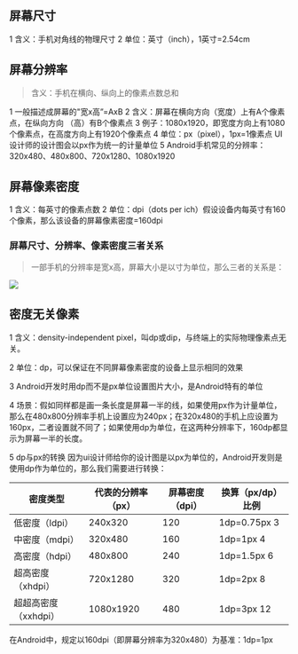 
## 屏幕尺寸

1 含义：手机对角线的物理尺寸
2 单位：英寸（inch），1英寸=2.54cm

## 屏幕分辨率

> 含义：手机在横向、纵向上的像素点数总和

1 一般描述成屏幕的"宽x高”=AxB
2 含义：屏幕在横向方向（宽度）上有A个像素点，在纵向方向
（高）有B个像素点
3 例子：1080x1920，即宽度方向上有1080个像素点，在高度方向上有1920个像素点
4 单位：px（pixel），1px=1像素点 UI设计师的设计图会以px作为统一的计量单位
5 Android手机常见的分辨率：320x480、480x800、720x1280、1080x1920

## 屏幕像素密度

1 含义：每英寸的像素点数
2 单位：dpi（dots per ich）假设设备内每英寸有160个像素，那么该设备的屏幕像素密度=160dpi

### 屏幕尺寸、分辨率、像素密度三者关系

> 一部手机的分辨率是宽x高，屏幕大小是以寸为单位，那么三者的关系是：



![](http://upload-images.jianshu.io/upload_images/944365-2b5dc928ab334440.png?imageMogr2/auto-orient/strip%7CimageView2/2/w/1240)

## 密度无关像素

1 含义：density-independent pixel，叫dp或dip，与终端上的实际物理像素点无关。

2 单位：dp，可以保证在不同屏幕像素密度的设备上显示相同的效果

3 Android开发时用dp而不是px单位设置图片大小，是Android特有的单位

4 场景：假如同样都是画一条长度是屏幕一半的线，如果使用px作为计量单位，那么在480x800分辨率手机上设置应为240px；在320x480的手机上应设置为160px，二者设置就不同了；如果使用dp为单位，在这两种分辨率下，160dp都显示为屏幕一半的长度。

5 dp与px的转换
因为ui设计师给你的设计图是以px为单位的，Android开发则是使用dp作为单位的，那么我们需要进行转换：


密度类型	          |  代表的分辨率（px）|	屏幕密度（dpi）|	换算（px/dp）	比例
--|--|--|--
低密度（ldpi）	     |   240x320	       |   120	        |    1dp=0.75px	3
中密度（mdpi）	     |   320x480	       |   160	        |    1dp=1px	4
高密度（hdpi）	     |   480x800	       |   240	        |    1dp=1.5px	6
超高密度（xhdpi）	   |  720x1280	       |  320	          |  1dp=2px	8
超超高密度（xxhdpi）	|  1080x1920	     |   480	         |    1dp=3px	12


在Android中，规定以160dpi（即屏幕分辨率为320x480）为基准：1dp=1px





















